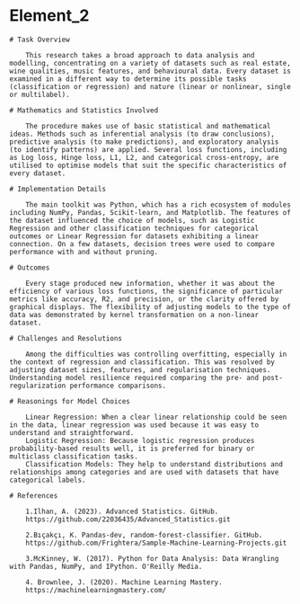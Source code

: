 # Element_2

    # Task Overview
        
        This research takes a broad approach to data analysis and modelling, concentrating on a variety of datasets such as real estate, wine qualities, music features, and behavioural data. Every dataset is examined in a different way to determine its possible tasks (classification or regression) and nature (linear or nonlinear, single or multilabel).

    # Mathematics and Statistics Involved
        
        The procedure makes use of basic statistical and mathematical ideas. Methods such as inferential analysis (to draw conclusions), predictive analysis (to make predictions), and exploratory analysis (to identify patterns) are applied. Several loss functions, including as Log loss, Hinge loss, L1, L2, and categorical cross-entropy, are utilised to optimise models that suit the specific characteristics of every dataset.

    # Implementation Details
        
        The main toolkit was Python, which has a rich ecosystem of modules including NumPy, Pandas, Scikit-learn, and Matplotlib. The features of the dataset influenced the choice of models, such as Logistic Regression and other classification techniques for categorical outcomes or Linear Regression for datasets exhibiting a linear connection. On a few datasets, decision trees were used to compare performance with and without pruning.

    # Outcomes
        
        Every stage produced new information, whether it was about the efficiency of various loss functions, the significance of particular metrics like accuracy, R2, and precision, or the clarity offered by graphical displays. The flexibility of adjusting models to the type of data was demonstrated by kernel transformation on a non-linear dataset.

    # Challenges and Resolutions
        
        Among the difficulties was controlling overfitting, especially in the context of regression and classification. This was resolved by adjusting dataset sizes, features, and regularisation techniques. Understanding model resilience required comparing the pre- and post-regularization performance comparisons.

    # Reasonings for Model Choices
        
        Linear Regression: When a clear linear relationship could be seen in the data, linear regression was used because it was easy to understand and straightforward.
        Logistic Regression: Because logistic regression produces probability-based results well, it is preferred for binary or multiclass classification tasks.
        Classification Models: They help to understand distributions and relationships among categories and are used with datasets that have categorical labels.

    # References
        
        1.Ilhan, A. (2023). Advanced Statistics. GitHub.
        https://github.com/22036435/Advanced_Statistics.git
        
        2.Bıçakçı, K. Pandas-dev, random-forest-classifier. GitHub.
        https://github.com/Frightera/Sample-Machine-Learning-Projects.git

        3.McKinney, W. (2017). Python for Data Analysis: Data Wrangling with Pandas, NumPy, and IPython. O'Reilly Media.
        
        4. Brownlee, J. (2020). Machine Learning Mastery.
        https://machinelearningmastery.com/
